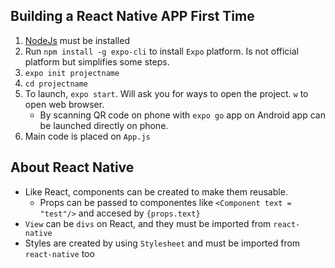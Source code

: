 ## Building a React Native APP First Time

1. [NodeJs](https://nodejs.org/en) must be installed
2. Run `npm install -g expo-cli` to install `Expo` platform. Is not official platform but simplifies some steps.
3. `expo init projectname`
4. `cd projectname`
5. To launch, `expo start`. Will ask you for ways to open the project. `w` to open web browser.
    - By scanning QR code on phone with `expo go` app on Android app can be launched directly on phone.
6. Main code is placed on `App.js`

## About React Native
- Like React, components can be created to make them reusable.
    - Props can be passed to componentes like `<Component text = "test"/>` and accesed by `{props.text}`
- `View` can be `divs` on React, and they must be imported from `react-native`
- Styles are created by using `Stylesheet` and must be imported from `react-native` too
